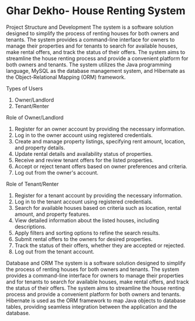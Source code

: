 # Ghar Dekho- House Renting System

Project Structure and Development
The system is a software solution designed to simplify the process of renting houses for both owners and tenants. The system provides a command-line interface for owners to manage their properties and for tenants to search for available houses, make rental offers, and track the status of their offers. The system aims to streamline the house renting process and provide a convenient platform for both owners and tenants. The system utilizes the Java programming language, MySQL as the database management system, and Hibernate as the Object-Relational Mapping (ORM) framework.

Types of Users
1. Owner/Landlord
2. Tenant/Renter

Role of Owner/Landlord
1. Register for an owner account by providing the necessary information.
2. Log in to the owner account using registered credentials.
3. Create and manage property listings, specifying rent amount, location, and property details.
4. Update rental details and availability status of properties.
5. Receive and review tenant offers for the listed properties.
6. Accept or reject tenant offers based on owner preferences and criteria.
7. Log out from the owner's account.

Role of Tenant/Renter
1. Register for a tenant account by providing the necessary information.
2. Log in to the tenant account using registered credentials.
3. Search for available houses based on criteria such as location, rental amount, and property features.
4. View detailed information about the listed houses, including descriptions.
6. Apply filters and sorting options to refine the search results.
7. Submit rental offers to the owners for desired properties.
8. Track the status of their offers, whether they are accepted or rejected.
9. Log out from the tenant account.

 Database and ORM
The system is a software solution designed to simplify the process of renting houses for both owners and tenants. The system provides a command-line interface for owners to manage their properties and for tenants to search for available houses, make rental offers, and track the status of their offers. The system aims to streamline the house renting process and provide a convenient platform for both owners and tenants. Hibernate is used as the ORM framework to map Java objects to database tables, providing seamless integration between the application and the database.

